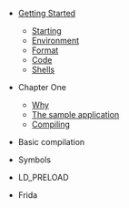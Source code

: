 * [Getting Started](README)

  - [Starting](0-getting-started/starting)
  - [Environment](0-getting-started/environment)
  - [Format](0-getting-started/format)
  - [Code](0-getting-started/code)
  - [Shells](0-getting-started/shells)

* Chapter One

  - [Why](1-chapter-1/why)
  - [The sample application](1-chapter-1/sample-app)
  - [Compiling](1-chapter-1/compiling)

* Basic compilation

* Symbols

* LD_PRELOAD

* Frida